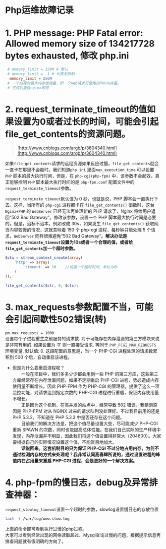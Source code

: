 # Php运维故障记录


# 1. PHP message: PHP Fatal error:  Allowed memory size of 134217728 bytes exhausted, 修改 php.ini  
```ini 
 # memory_limit = 128M # 默认
 # memory_limit = -1 # 代表无限制
  memory_limit = 256M
 # 一个线程的最大内存使用量，即一个Web请求可使用的PHP内存量。
 # 完成后重启nginx即可
```
# 2. request_terminate_timeout的值如果设置为0或者过长的时间，可能会引起file_get_contents的资源问题。 
> [http://www.cnblogs.com/argb/p/3604340.html](http://www.cnblogs.com/argb/p/3604340.html)

如果`file_get_contents`请求的远程资源如果反应过慢，`file_get_contents`就会一直卡在那里不会超时。我们知道`php.ini` 里面`max_execution_time` 可以设置 `PHP` 脚本的最大执行时间，但是，在 `php-cgi(php-fpm)` 中，该参数不会起效。真正能够控制 `PHP` 脚本最大执行时间的是 `php-fpm.conf` 配置文件中的`request_terminate_timeout`参数。  

`request_terminate_timeout`默认值为 0 秒，也就是说，PHP 脚本会一直执行下去。这样，当所有的 `php-cgi` 进程都卡在 `file_get_contents()` 函数时，这台 `Nginx+PHP` 的 `WebServer` 已经无法再处理新的 PHP 请求了，Nginx 将给用户返回“502 Bad Gateway”。修改该参数，设置一个 PHP 脚本最大执行时间是必要的，但是，治标不治本。例如改成 30s，如果发生 `file_get_contents()` 获取网页内容较慢的情况，这就意味着 150 个 php-cgi 进程，每秒钟只能处理 5 个请求，`WebServer` 同样很难避免”502 Bad Gateway”。**解决办法是`request_terminate_timeout`设置为10s或者一个合理的值，或者给`file_get_contents`加一个超时参数。**  
```php
$ctx = stream_context_create(array(
    'http' => array(
        'timeout' => 10    //设置一个超时时间，单位为秒
    )
));
 
file_get_contents($str, 0, $ctx);
```
# 3. max_requests参数配置不当，可能会引起间歇性502错误(转)
`pm.max_requests = 1000`  
设置每个子进程重生之前服务的请求数. 对于可能存在内存泄漏的第三方模块来说是非常有用的. 如果设置为 ’0′ 则一直接受请求. 等同于 `PHP_FCGI_MAX_REQUESTS` 环境变量. 默认值: 0.
这段配置的意思是，当一个 PHP-CGI 进程处理的请求数累积到 500 个后，自动重启该进程。 
- 但是为什么要重启进程呢？  
&emsp;&emsp;一般在项目中，我们多多少少都会用到一些 PHP 的第三方库，这些第三方库经常存在内存泄漏问题，如果不定期重启 PHP-CGI 进程，势必造成内存使用量不断增长。因此 PHP-FPM 作为 PHP-CGI 的管理器，提供了这么一项监控功能，对请求达到指定次数的 PHP-CGI 进程进行重启，保证内存使用量不增长。  
&emsp;&emsp;正是因为这个机制，在高并发的站点中，经常导致 502 错误，我猜测原因是 PHP-FPM 对从 NGINX 过来的请求队列没处理好。不过我目前用的还是 PHP 5.3.2，不知道在 PHP 5.3.3 中是否还存在这个问题。  
&emsp;&emsp;目前我们的解决方法是，把这个值尽量设置大些，尽可能减少 PHP-CGI 重新 SPAWN 的次数，同时也能提高总体性能。在我们自己实际的生产环境中发现，内存泄漏并不明显，因此我们将这个值设置得非常大（204800）。大家要根据自己的实际情况设置这个值，不能盲目地加大。  
&emsp;&emsp;**话说回来，这套机制目的只为保证 PHP-CGI 不过分地占用内存，为何不通过检测内存的方式来处理呢？我非常认同高春辉所说的，通过设置进程的峰值内在占用量来重启 PHP-CGI 进程，会是更好的一个解决方案。**  

# 4. php-fpm的慢日志，debug及异常排查神器：
`request_slowlog_timeout`设置一个超时的参数，slowlog设置慢日志的存放位置  
```bash
tail -f /var/log/www.slow.log
```
上面的命令即可看到执行过慢的php过程。  
大家可以看到经常出现的网络读取超过、Mysql查询过慢的问题，根据提示信息再排查问题就有很明确的方向了。
